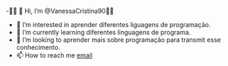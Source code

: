  -:woman_teacher:  👋 Hi, I’m @VanessaCristina90:woman_teacher:
- 👀 I’m interested in  aprender  diferentes liguagens de programação.
- 🌱 I’m currently learning  diferentes linguagens de programa.
- 💞️ I’m looking to aprender mais sobre programação para transmit esse conhecimento.
- 📫 How to reach me [email](vanessa.cristina.pinto@escola.pr.gov.br)

<!---
VanessaCristina90/VanessaCristina90 is a ✨ special ✨ repository because its `README.md` (this file) appears on your GitHub profile.
You can click the Preview link to take a look at your changes.
--->
